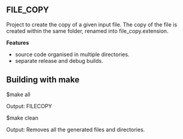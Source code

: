 ## **FILE_COPY**

Project to create the copy of a given input file. The copy of the file is created within the same folder, renamed into file_copy.extension.

**Features**

* source code organised in multiple directories.
* separate release and debug builds.

## Building with make 

$make all

Output: FILECOPY

$make clean 

Output: Removes all the generated files and directories.